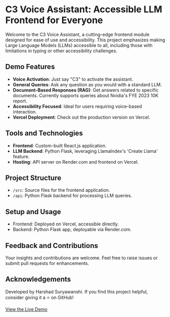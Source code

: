 # C3 Voice Assistant: Accessible LLM Frontend for Everyone

Welcome to the C3 Voice Assistant, a cutting-edge frontend module designed for ease of use and accessibility. This project emphasizes making Large Language Models (LLMs) accessible to all, including those with limitations in typing or other accessibility challenges.

## Demo Features
- **Voice Activation**: Just say "C3" to activate the assistant.
- **General Queries**: Ask any question as you would with a standard LLM.
- **Document-Based Responses (RAG)**: Get answers related to specific documents. Currently supports queries about Nvidia's FYE 2023 10K report.
- **Accessibility Focused**: Ideal for users requiring voice-based interaction.
- **Vercel Deployment**: Check out the production version on Vercel.

## Tools and Technologies
- **Frontend**: Custom-built React.js application.
- **LLM Backend**: Python Flask, leveraging LlamaIndex's 'Create Llama' feature.
- **Hosting**: API server on Render.com and frontend on Vercel.

## Project Structure
- `/src`: Source files for the frontend application.
- `/api`: Python Flask backend for processing LLM queries.

## Setup and Usage
- Frontend: Deployed on Vercel, accessible directly.
- Backend: Python Flask app, deployable via Render.com.

## Feedback and Contributions
Your insights and contributions are welcome. Feel free to raise issues or submit pull requests for enhancements.

## Acknowledgements
Developed by Harshad Suryawanshi. If you find this project helpful, consider giving it a ⭐ on GitHub!

[View the Live Demo](#)
